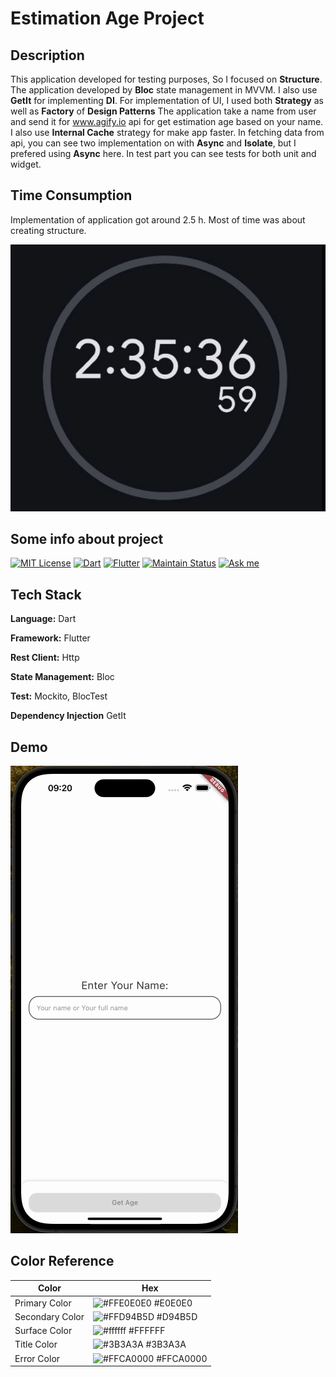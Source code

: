 # Estimation Age Project
## Description

This application developed for testing purposes, So I focused on **Structure**. The application
developed by **Bloc** state management in MVVM. I also use **GetIt** for implementing **DI**.
For implementation of UI, I used both **Strategy** as well as **Factory** of **Design Patterns**
The application take a name from user and send it for www.agify.io api for get estimation age based on your name.
I also use  **Internal Cache** strategy for make app faster. 
In fetching data from api, you can see two implementation on with  **Async** and **Isolate**, but I prefered using **Async** here.
In test part you can see tests for both unit and widget.

## Time Consumption

Implementation of application got around 2.5 h. Most of time was about creating structure. 

![myfile](https://github.com/alirezat66/age_estimator/blob/main/assets/time.png)

 
## Some info about project


[![MIT License](https://img.shields.io/badge/License-MIT-yellow.svg)](https://github.com/tterb/atomic-design-ui/blob/master/LICENSEs)
[![Dart](https://img.shields.io/badge/Dart-0175C2?style=for-the-badge&logo=dart&logoColor=white)](https://dart.dev/)
[![Flutter](https://img.shields.io/badge/Flutter-02569B?style=for-the-badge&logo=flutter&logoColor=white)](https://flutter.dev/)
[![Maintain Status](https://img.shields.io/badge/Maintained%3F-yes-green.svg)]()
[![Ask me](https://img.shields.io/badge/Ask%20me-anything-1abc9c.svg)](https://alirezat66.github.io/)



## Tech Stack

**Language:** Dart

**Framework:** Flutter

**Rest Client:** Http

**State Management:** Bloc

**Test:** Mockito, BlocTest

**Dependency Injection** GetIt


## Demo

![myfile](https://github.com/alirezat66/age_estimator/blob/main/assets/screen_record.gif)

## Color Reference

| Color          | Hex                                                                |
| -------------- | ------------------------------------------------------------------ |
| Primary Color  | ![#FFE0E0E0](https://via.placeholder.com/10/E0E0E0?text=+) #E0E0E0 |
| Secondary Color | ![#FFD94B5D](https://via.placeholder.com/10/D94B5D?text=+) #D94B5D   |
| Surface Color  | ![#ffffff](https://via.placeholder.com/10/ffffff?text=+) #FFFFFF   |
| Title Color    | ![#3B3A3A](https://via.placeholder.com/10/3B3A3A?text=+) #3B3A3A   |
| Error Color    | ![#FFCA0000](https://via.placeholder.com/10/CA0000?text=+) #FFCA0000 |